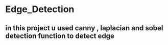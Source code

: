 # Edge_Detection

## in this project u used canny , laplacian and sobel detection function to detect edge
